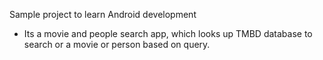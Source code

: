 Sample project to learn Android development

- Its a movie and people search app, which looks up TMBD database to search 
or a movie or person based on query.
